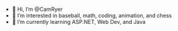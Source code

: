 - 👋 Hi, I’m @CamRyer
- 👀 I’m interested in baseball, math, coding, animation, and chess
- 🌱 I’m currently learning ASP.NET, Web Dev, and Java



